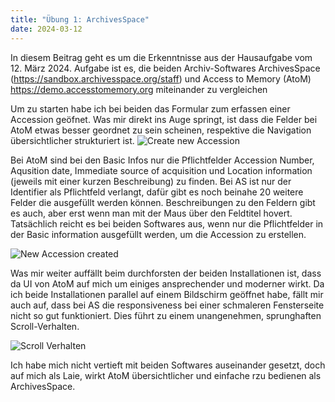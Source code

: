 ```yaml
---
title: "Übung 1: ArchivesSpace"
date: 2024-03-12
---
```


In diesem Beitrag geht es um die Erkenntnisse aus der Hausaufgabe vom 12. März 2024. Aufgabe ist es, die beiden Archiv-Softwares ArchivesSpace (https://sandbox.archivesspace.org/staff) und Access to Memory (AtoM) https://demo.accesstomemory.org miteinander zu vergleichen 

Um zu starten habe ich bei beiden das Formular zum erfassen einer Accession geöfnet. Was mir direkt ins Auge springt, ist dass die Felder bei AtoM etwas besser geordnet zu sein scheinen, respektive die Navigation übersichtlicher strukturiert ist. 
![Create new Accession](\Lerntagebuch_BAIN\images\Screenshot_acession.jpg)

Bei AtoM sind bei den Basic Infos nur die Pflichtfelder Accession Number, Aqusition date, Immediate source of acquisition und Location information (jeweils mit einer kurzen Beschreibung) zu finden. Bei AS ist nur der Identifier als Pflichtfeld verlangt, dafür gibt es noch beinahe 20 weitere Felder die ausgefüllt werden können. Beschreibungen zu den Feldern gibt es auch, aber erst wenn man mit der Maus über den Feldtitel hovert. Tatsächlich reicht es bei beiden Softwares aus, wenn nur die Pflichtfelder in der Basic information ausgefüllt werden, um die Accession zu erstellen. 

![New Accession created](\Lerntagebuch_BAIN\images\Screenshot_acession_erstellt.jpg)

Was mir weiter auffällt beim durchforsten der beiden Installationen ist, dass da UI von AtoM auf mich um einiges ansprechender und moderner wirkt. Da ich beide Installationen parallel auf einem Bildschirm geöffnet habe, fällt mir auch auf, dass bei AS die responsiveness bei einer schmaleren Fensterseite nicht so gut funktioniert. Dies führt zu einem unangenehmen, sprunghaften Scroll-Verhalten. 

![Scroll Verhalten](\Lerntagebuch_BAIN\images\as_atom_screen.gif)

Ich habe mich nicht vertieft mit beiden Softwares auseinander gesetzt, doch auf mich als Laie, wirkt AtoM übersichtlicher und einfache rzu bedienen als ArchivesSpace.